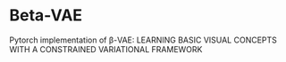 # Beta-VAE
Pytorch implementation of β-VAE: LEARNING BASIC VISUAL CONCEPTS WITH A CONSTRAINED VARIATIONAL FRAMEWORK
